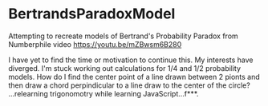 # BertrandsParadoxModel
Attempting to recreate models of Bertrand's Probability Paradox from Numberphile video https://youtu.be/mZBwsm6B280

I have yet to find the time or motivation to continue this. My interests have diverged.
I'm stuck working out calculations for 1/4  and 1/2 probability models. How do I find the center
point of a line drawn between 2 pionts and then draw a chord perpindicular to a line draw to the center
of the circle?  ...relearning trigonomotry while learning JavaScript...f***.
